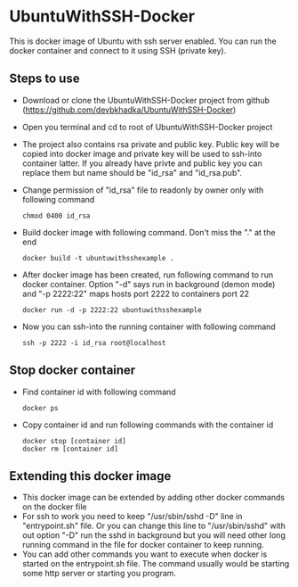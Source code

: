 # UbuntuWithSSH-Docker
This is docker image of Ubuntu with ssh server enabled. You can run the docker container and connect to it using SSH (private key).

## Steps to use
- Download or clone the UbuntuWithSSH-Docker project from github (https://github.com/devbkhadka/UbuntuWithSSH-Docker)
- Open you terminal and cd to root of UbuntuWithSSH-Docker project
- The project also contains rsa private and public key. Public key will be copied into docker image and private key will be used to ssh-into container latter. If you already have privte and public key you can replace them but name should be "id_rsa" and "id_rsa.pub".
- Change permission of "id_rsa" file to readonly by owner only with following command
      
      chmod 0400 id_rsa
      
- Build docker image with following command. Don't miss the "." at the end
      
      docker build -t ubuntuwithsshexample .
      
- After docker image has been created, run following command to run docker container. Option "-d" says run in background (demon mode) and "-p 2222:22" maps hosts port 2222 to containers port 22
      
      docker run -d -p 2222:22 ubuntuwithsshexample
      
- Now you can ssh-into the running container with following command
      
      ssh -p 2222 -i id_rsa root@localhost
      
## Stop docker container
- Find container id with following command
      
      docker ps
      
- Copy container id and run following commands with the container id
      
      docker stop [container id]
      docker rm [container id]
      
## Extending this docker image
- This docker image can be extended by adding other docker commands on the docker file 
- For ssh to work you need to keep "/usr/sbin/sshd -D" line in "entrypoint.sh" file. Or you can change this line to "/usr/sbin/sshd" with out option "-D" run the sshd in background but you will need other long running command in the file for docker container to keep running.
- You can add other commands you want to execute when docker is started on the entrypoint.sh file. The command usually would be starting some http server or starting you program.
